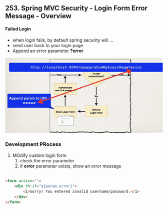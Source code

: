 ## 253. Spring MVC Security - Login Form Error Message - Overview

#### Failed Login 
* when login fails, by default spring security will ...
* send user back to your login page 
* Append an error parameter **?error**

![img_1.png](img_1.png)

### Development PRocess 
1. MOdify custom login form 
   1. check the error parameter 
   2. if **error** parameter exists, show an error message 
```html

<form action="">
    <div th:if="${param.error}">
        <i>Sorry! You entered invalid username/password.</i>
    </div>
</form>
```
